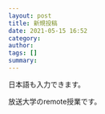 ```yaml
---
layout: post
title: 新規投稿
date: 2021-05-15 16:52
category: 
author: 
tags: []
summary: 
---
```

日本語も入力できます。

放送大学のremote授業です。

